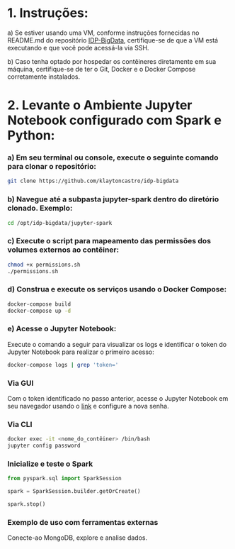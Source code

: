 # 1. Instruções:

a) Se estiver usando uma VM, conforme instruções fornecidas no README.md do repositório [IDP-BigData](https://github.com/klaytoncastro/idp-bigdata), certifique-se de que a VM está executando e que você pode acessá-la via SSH. 

b) Caso tenha optado por hospedar os contêineres diretamente em sua máquina, certifique-se de ter o Git, Docker e o Docker Compose corretamente instalados.  

# 2. Levante o Ambiente Jupyter Notebook configurado com Spark e Python:

### a) Em seu terminal ou console, execute o seguinte comando para clonar o repositório:

```bash
git clone https://github.com/klaytoncastro/idp-bigdata 
```
### b) Navegue até a subpasta jupyter-spark dentro do diretório clonado. Exemplo:

```bash
cd /opt/idp-bigdata/jupyter-spark 
```

### c) Execute o script para mapeamento das permissões dos volumes externos ao contêiner:

```bash
chmod +x permissions.sh
./permissions.sh
```

### d) Construa e execute os serviços usando o Docker Compose:

```bash
docker-compose build 
docker-compose up -d 
```

### e) Acesse o Jupyter Notebook:

Execute o comando a seguir para visualizar os logs e identificar o token do Jupyter Notebook para realizar o primeiro acesso: 

```bash
docker-compose logs | grep 'token='
```

### Via GUI

Com o token identificado no passo anterior, acesse o Jupyter Notebook em seu navegador usando o [link](http://localhost:8888) e configure a nova senha. 

### Via CLI

```bash
docker exec -it <nome_do_contêiner> /bin/bash
jupyter config password
```

### Inicialize e teste o Spark

```python
from pyspark.sql import SparkSession

spark = SparkSession.builder.getOrCreate()
```

```python
spark.stop()
```
### Exemplo de uso com ferramentas externas 



Conecte-ao MongoDB, explore e analise dados. 
